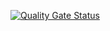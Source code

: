 [![Quality Gate Status](https://sonarcloud.io/api/project_badges/measure?project=bikashnpanda_bikashnpanda.github.io&metric=alert_status)](https://sonarcloud.io/dashboard?id=bikashnpanda_bikashnpanda.github.io)
